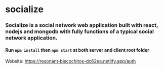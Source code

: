 # socialize
### Socialize is a social network web application built with react, nodejs and mongodb with fully functions of a typical social network application.

#### Run `npm install` then `npm start` at both server and client root folder

Website: https://resonant-biscochitos-dc62ea.netlify.app/auth
